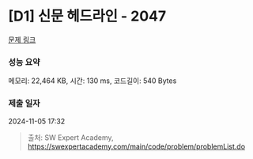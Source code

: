 # [D1] 신문 헤드라인 - 2047 

[문제 링크](https://swexpertacademy.com/main/code/problem/problemDetail.do?contestProbId=AV5QKsLaAy0DFAUq) 

### 성능 요약

메모리: 22,464 KB, 시간: 130 ms, 코드길이: 540 Bytes

### 제출 일자

2024-11-05 17:32



> 출처: SW Expert Academy, https://swexpertacademy.com/main/code/problem/problemList.do